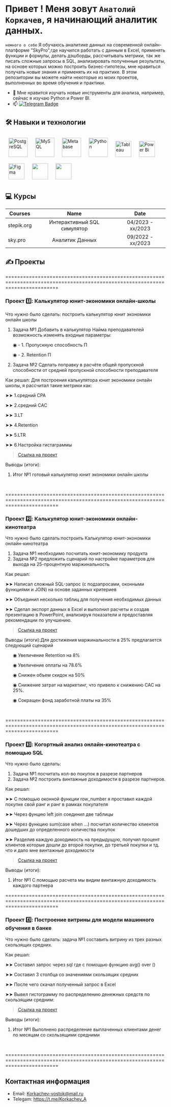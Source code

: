 Привет [](https://user-images.githubusercontent.com/18350557/176309783-0785949b-9127-417c-8b55-ab5a4333674e.gif)! Меня зовут ``Анатолий Коркачев``, я начинающий аналитик данных. 
============================================================================================================================== 




``немного о себе``
Я обучаюсь аналитике данных на современной онлайн-платформе "SkyPro",где научился работать с данным в Excel, применять функции и формулы, делать дэшборды, рассчитывать метрики, так же писать сложные запросы в SQL, анализировать полученные результаты, на основе которых можно построить бизнес-гипотезы, мне нравиться получать новые знания и применять их на практике.
В этом репозитории вы можете найти некоторые из моих проектов, выполненных во время обучения и практики.
<br>
* 🔭 Мне нравится изучать новые инструменты для анализа, например, сейчас я изучаю Python и Power BI.
* :mailbox: [![Telegram Badge](https://img.shields.io/badge/-Korkachev_A-blue?style=flat&logo=Telegram&logoColor=white)](https://t.me/Korkachev_A)

## 🛠 Навыки и технологии
<div 
align="left">  
<a href="https://www.postgresql.org/" target="_blank"><img style="margin: 10px" src="https://profilinator.rishav.dev/skills-assets/postgresql-original-wordmark.svg" alt="PostgreSQL" height="60" /></a>  
<a href="https://www.mysql.com/" target="_blank"><img style="margin: 10px" src="https://profilinator.rishav.dev/skills-assets/mysql-original-wordmark.svg" alt="MySQL" height="60" /></a>
<a href="https://www.metabase.com/" target="_blank"><img style="margin: 10px" src="https://dka575ofm4ao0.cloudfront.net/pages-transactional_logos/retina/233858/logo.png" alt="Metabase" height="60" /></a>
<a href="https://www.python.org/" target="_blank"><img style="margin: 10px" src="https://profilinator.rishav.dev/skills-assets/python-original.svg" alt="Python" height="60" /></a>
<a href="https://www.tableau.com/" target="_blank"><img style="margin: 10px" src="https://profilinator.rishav.dev/skills-assets/tableau.svg" alt="Tableau" height="50" /></a>    
<a href="https://powerbi.microsoft.com/en-us/" target="_blank"><img style="margin: 10px" src="https://profilinator.rishav.dev/skills-assets/powerbi.png" alt="Power Bi" height="50" /></a>  
<a href="https://www.figma.com/" target="_blank"><img style="margin: 10px" src="https://profilinator.rishav.dev/skills-assets/figma-icon.svg" alt="Figma" height="50" /></a>
<a href="https://www.microsoft.com/microsoft-365/excel/" target="_blank"><img style="margin: 10px" src="https://upload.wikimedia.org/wikipedia/commons/thumb/3/34/Microsoft_Office_Excel_%282019%E2%80%93present%29.svg/1101px-Microsoft_Office_Excel_%282019%E2%80%93present%29.svg.png" height="50" /></a>
<a href="https://docs.google.com/spreadsheets/" target="_blank"><img style="margin: 10px" src="https://yoolk.ninja/wp-content/uploads/2021/08/Apps-Google-Sheets-1024x1024.png" height="50" /></a>
</div> 



## 💻 Курсы

| Courses            | Name                                       | Date              |
| -------------------| :----------------------------------------: | :---------------: |
| stepik.org         | Интерактивный SQL симулятор                | 04/2023 - xx/2023 |
| sky.pro            | Аналитик Данных                            | 09/2022 - xx/2023 |




## ✍️ Проекты
============================================================================================================================== 

### Проект 1️⃣: Калькулятор юнит-экономики онлайн-школы

<p>Что нужно было сделать: построить калькулятор юнит экономики онлайн школы<p>
<ol>
  <li>Задача №1  Добавить в калькулятор Найма преподавателей возможность изменять входные параметры: 
            <p>◉  - 1. Пропускную способность П <p>
            <p>◉  - 2. Retention П <p>

  <li>Задача №2  Сделать поправку в расчёте общей пропускной способности от средней пропускной способности преподавателя </li>
</ol>

<p>Как решал: Для построения калькулятора юнит экономики онлайн школы, я рассчитал такие метрики как:
            <p>➤➤ 1.средний CPA <p>
            <p>➤➤ 2.средний CAC <p>
            <p>➤➤ 3.LT <p>
            <p>➤➤ 4.Retention <p>
            <p>➤➤ 5.LTR <p>
            <p>➤➤ 6.Настройка гистаграммы  <p>


> <a href="https://github.com/AnatolyKorkachev/Analitic--/blob/main/%D0%9F%D1%80%D0%BE%D0%B5%D0%BA%D1%82%20%E2%84%96%201.%D0%A1%D0%B1%D0%BE%D1%80%D0%BA%D0%B0%20%D0%BA%D0%B0%D0%BB%D1%8C%D0%BA%D1%83%D0%BB%D1%8F%D1%82%D0%BE%D1%80%D0%B0%20%D1%8E%D0%BD%D0%B8%D1%82%20%D1%8D%D0%BA%D0%BE%D0%BD%D0%BE%D0%BC%D0%B8%D0%BA%D0%B8%20(2).xlsx">Ссылка на проект</a>
  

<p>Выводы (итоги):<p>
<ol>
  <li>Итог №1 готовый калькулятор юнит экономики онлайн школы </li> 
</ol>
<br> 

============================================================================================================================== 



### Проект 2️⃣: Калькулятор юнит-экономики онлайн-кинотеатра

<p>Что нужно было сделать:построить Калькулятор юнит-экономики онлайн-кинотеатра <p>
<ol>
  <li>Задача №1 необходимо посчитать юнит-экономику продукта </li>  
  <li>Задача №2 предложить сценарий по настройке параметров для выхода на 25-процентную маржинальность </li>
</ol>

<p>Как решал:
<p>➤➤ Написал сложный SQL-запрос (с подзапросами, оконными функциями и JOIN) на основе заданных критериев 
<p>➤➤ Объединил несколько таблиц для получения необходимых данных 
<p>➤➤ Сделал экспорт данных в Excel и выполнил расчеты и создав презентацию в PowerPoint, анализируя показатели и предоставляя рекомендации по улучшению.
<p>

> <a href="https://docs.google.com/spreadsheets/d/1irfv5VDOYLS9XgITZ4x0WL8FbyUTdpcS/edit?usp=share_link&ouid=117240872167564788764&rtpof=true&sd=true">Ссылка на проект</a>

 
<p>Выводы (итоги):Для достижения маржинальности в 25% предлагается следующий сценарий<p>
<ol>
<p>◉ Увеличение Retention на 8%<p>
<p>◉ Увеличение оплаты на 78.6%<p>
<p>◉ Снижен объем скидок на 50%<p>
<p>◉ Снижение затрат на маркетинг, что привело к снижению CAC на 25%.<p>
<p>◉ Сокращен фонд заработной платы на 35%<p>
</ol>
<br> 


============================================================================================================================== 

 
### Проект 3️⃣: Когортный анализ онлайн-кинотеатра с помощью SQL


<p>Что нужно было сделать:<p>
<ol>
  <li>Задача №1 посчитать кол-во покупок в разрезе партнеров </li>
  <li>Задача №2 построить винтажные доходимости в разрезе партнеров.</li>
</ol>

<p>Как решал: 
<p>➤➤ С помощью оконной функции row_number я проставил каждой покупке свой ранг и ранг в рамках покупателя<p>
<p>➤➤ Через фунцию left join соединил две таблицы<p>
<p>➤➤ Через функцию sum(case when ...) посчитал количество клиентов дошедших до определенного количества покупок<p> 
<p>➤➤ Разделив каждую доходимость на предыдущую, получил процент клиентов которые дошли до второй покупки, до третьей покупки и тд. что и дало мне винтажные доходимости <p>
  
> <a href="https://drive.google.com/drive/folders/1wdD-mfSeIsHWgrMLJz8Tv_ClAuP_EAOQ?usp=sharing">Ссылка на проект</a>


  <p>Выводы (итоги):<p>
<ol>
  <li>Итог №1 С помощью расчета мы видим винтажную доходимость каждого партнера </li>

</ol>


============================================================================================================================== 



### Проект 4️⃣: Построение витрины для модели машинного обучения в банке 


<p>Что нужно было сделать: задача №1 составить витрину из трех разных скользящих средних.<p>
  
<p>Как решал: 
<p>➤➤ Составил запрос через sql где с помощью функцию avg() over ()<p> 
<p>➤➤ Составил 3 столбца со значениями скользящих средних<p> 
<p>➤➤ После чего скачал полученный запрос в Excel<p>
<p>➤➤ Вывел гистограмму по распределению денежных средств по скользящим средним:<p>

> <a href="https://github.com/AnatolyKorkachev/Analitic--/blob/main/%D0%9F%D1%80%D0%BE%D0%B5%D0%BA%D1%82%20%E2%84%96%204%20%D1%81%D0%BA%D0%BE%D0%BB%D1%8C%D0%B7%D1%8F%D1%89%D0%B5%D0%B5%20%D1%81%D1%80%D0%B5%D0%B4%D0%BD%D0%B5%D0%B5.xlsx">Ссылка на проект</a>

  
 <p>Выводы (итоги):<p>
<ol>
  <li>Итог №1 Выполнено распределение выплаченных клиентами денег по месяцам со скользящими средними </li>
</ol>
<br> 

============================================================================================================================== 




## Контактная информация
- Email: Korkachev-vostok@mail.ru
- Telegam: https://t.me/Korkachev_A
